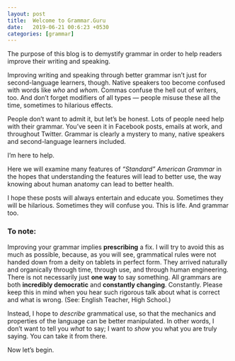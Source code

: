 ```yaml
---
layout: post
title:  Welcome to Grammar.Guru
date:   2019-06-21 00:6:23 +0530
categories: [grammar]
---
```


The purpose of this blog is to demystify grammar in order to help readers improve their writing and speaking.

Improving writing and speaking through better grammar isn’t just for second-language learners, though. Native speakers too become confused with words like *who* and *whom*. Commas confuse the hell out of writers, too. And don’t forget modifiers of all types — people misuse these all the time, sometimes to hilarious effects. 

People don’t want to admit it, but let’s be honest. Lots of people need help with their grammar. You’ve seen it in Facebook posts, emails at work, and throughout Twitter. Grammar is clearly a mystery to many, native speakers and second-language learners included.

I’m here to help. 

Here we will examine many features of *“Standard” American Grammar* in the hopes that understanding the features will lead to better use, the way knowing about human anatomy can lead to better health.

I hope these posts will always entertain and educate you. Sometimes they will be hilarious. Sometimes they will confuse you. This is life. And grammar too.

### To note:

Improving your grammar implies **prescribing** a fix. I will try to avoid this as much as possible, because, as you will see, grammatical rules were not handed down from a deity on tablets in perfect form. They arrived naturally and organically through time, through use, and through human engineering. There is not necessarily just **one way** to say something. All grammars are both **incredibly democratic** and **constantly changing**. Constantly. Please keep this in mind when you hear such rigorous talk about what is correct and what is wrong. (See: English Teacher, High School.)  

Instead, I hope to *describe* grammatical use, so that the mechanics and properties of the language can be better manipulated. In other words, I don’t want to tell you *what* to say; I want to *show* you what you are truly saying. You can take it from there.  

Now let’s begin.
 












